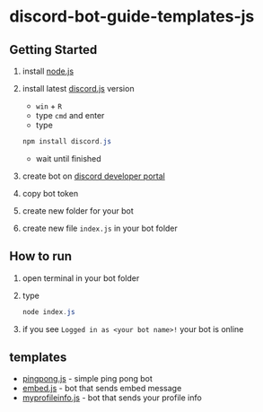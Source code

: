 # discord-bot-guide-templates-js

## Getting Started

1. install [node.js](https://nodejs.org/dist/v22.19.0/node-v22.19.0-x64.msi)

2. install latest [discord.js](https://discord.js.org/#/docs/discord.js/main/general/welcome) version

    - `win` + `R`
    - type `cmd` and enter
    - type

    ```powershell
    npm install discord.js
    ```

    - wait until finished

3. create bot on [discord developer portal](https://discord.com/developers/applications)

4. copy bot token

5. create new folder for your bot

6. create new file `index.js` in your bot folder

## How to run

1. open terminal in your bot folder

2. type

    ```powershell
    node index.js
    ```

3. if you see `Logged in as <your bot name>!` your bot is online

## templates

- [pingpong.js](./templates/pingpong.js) - simple ping pong bot
- [embed.js](./templates/embed.js) - bot that sends embed message
- [myprofileinfo.js](./templates/myprofileinfo.js) - bot that sends your profile info
